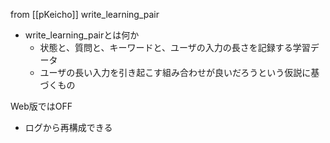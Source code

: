 
from [[pKeicho]]
write_learning_pair
- write_learning_pairとは何か
    - 状態と、質問と、キーワードと、ユーザの入力の長さを記録する学習データ
    - ユーザの長い入力を引き起こす組み合わせが良いだろうという仮説に基づくもの

Web版ではOFF
- ログから再構成できる
